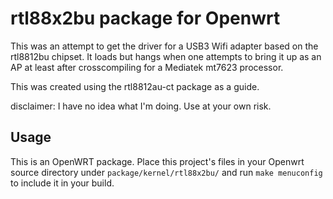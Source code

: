 # rtl88x2bu package for Openwrt
This was an attempt to get the driver for a USB3 Wifi adapter based on the rtl8812bu chipset. It loads but hangs when one attempts to bring it up as an AP at least after crosscompiling for a Mediatek mt7623 processor. 

This was created using the rtl8812au-ct package as a guide. 

disclaimer: I have no idea what I'm doing. Use at your own risk.

## Usage
This is an OpenWRT package. Place this project's files in your Openwrt source directory under `package/kernel/rtl88x2bu/` and run `make menuconfig` to include it in your build.
